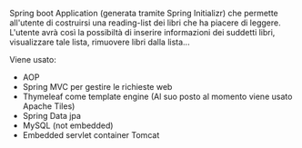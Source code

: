 <p>
Spring boot Application (generata tramite Spring Initializr) che permette all'utente di costruirsi una reading-list dei libri che ha piacere di leggere.
L'utente avrà così la possibiltà di inserire informazioni dei suddetti libri, visualizzare tale lista,
rimuovere libri dalla lista...
</p>

Viene usato:
<ul>
    <li>AOP</li>
    <li>Spring MVC per gestire le richieste web</li>
    <li>Thymeleaf come template engine (Al suo posto al momento viene usato Apache Tiles)</li> 
    <li>Spring Data jpa</li>
    <li>MySQL (not embedded)</li>
    <li>Embedded servlet container Tomcat</li>  
</ul>